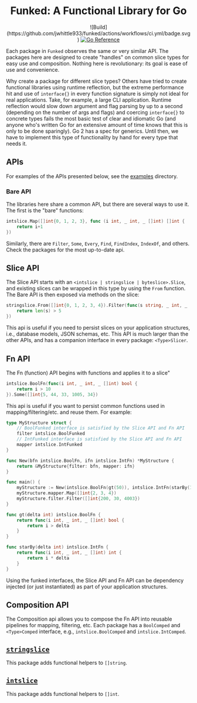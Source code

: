 <h1 style="text-align: center">Funked: A Functional Library for Go</h1>
<p style="text-align: center">
![Build](https://github.com/jwhittle933/funked/actions/workflows/ci.yml/badge.svg)
<a href="https://pkg.go.dev/github.com/jwhittle933/funked"><img src="https://pkg.go.dev/badge/github.com/jwhittle933/funked.svg" alt="Go Reference"></a>
</p>

Each package in `Funked` observes the same or very similar API. The packages here are designed to create "handles" on
common slice types for easy use and composition. Nothing here is revolutionary: its goal is ease of use and convenience. 

Why create a package for different slice types? Others have tried to create functional libraries using runtime reflection, but the extreme performance hit and use of `interface{}` in every function signature is simply not ideal for real applications. Take, for example, a large CLI application. Runtime reflection would slow down argument and flag parsing by up to a second (depending on the number of args and flags) and coercing `interface{}` to concrete types fails the most basic test of clear and idiomatic Go (and anyone who's written Go for an extensive amount of time knows that this is only to be done sparingly). Go 2 has a spec for generics. Until then, we have to implement this type of functionality by hand for every type that needs it.

## APIs
For examples of the APIs presented below, see the [examples](./examples) directory.

### Bare API
The libraries here share a common API, but there are several ways to use it. The first is the "bare" functions:

```go
intslice.Map([]int{0, 1, 2, 3}, func (i int, _ int, _ []int) []int {
    return i+1
})
```
Similarly, there are `Filter`, `Some`, `Every`, `Find`, `FindIndex`, `IndexOf`, and others. Check the packages for the most up-to-date api.

## Slice API
The Slice API starts with an `<intslice | stringslice | byteslice>.Slice`, and existing slices can be wrapped in this type by using the `From` function. The Bare API is then exposed via methods on the slice:
```go
stringslice.From([]int{0, 1, 2, 3, 4}).Filter(func(s string, _ int, _ []string) bool {
	return len(s) > 5
})
```
This api is useful if you need to persist slices on your application structures, i.e., database models, JSON schemas, etc. This API is much larger than the other APIs, and has a companion interface in every package: `<Type>Slicer`.

## Fn API
The Fn (function) API begins with functions and applies it to a slice"
```go
intslice.BoolFn(func(i int, _ int, _ []int) bool {
    return i > 10	
}).Some([]int{5, 44, 33, 1005, 34})
```
This api is useful if you want to persist common functions used in mapping/filtering/etc. and reuse them. For example:
```go
type MyStructure struct {
    // BoolFunked interface is satisfied by the Slice API and Fn API
    filter intslice.BoolFunked
    // IntFunked interface is satisfied by the Slice API and Fn API
    mapper intslice.IntFunked
}

func New(bfn intslice.BoolFn, ifn intslice.IntFn) *MyStructure {
    return &MyStructure{filter: bfn, mapper: ifn}
}

func main() {
    myStructure := New(intslice.BoolFn(gt(50)), intslice.IntFn(starBy(100)))
    myStructure.mapper.Map([]int{2, 3, 4})
    myStructure.filter.Filter([]int{200, 30, 4003})
}

func gt(delta int) intslice.BoolFn {
    return func(i int, _ int, _ []int) bool {
        return i > delta
    }   
}

func starBy(delta int) intslice.IntFn {
    return func(i int, _ int, _ []int) int {
        return i * delta
    }   
}
```
Using the funked interfaces, the Slice API and Fn API can be dependency injected (or just instantiated) as part of your application structures.

## Composition API
The Composition api allows you to compose the Fn API into reusable pipelines for mapping, filtering, etc. Each package has a `BoolComped` and `<Type>Comped` interface, e.g., `intslice.BoolComped` and `intslice.IntComped`.

## [`stringslice`](./slices/stringslice)
This package adds functional helpers to `[]string`.

## [`intslice`](./slices/intslice)
This package adds functional helpers to `[]int`.
